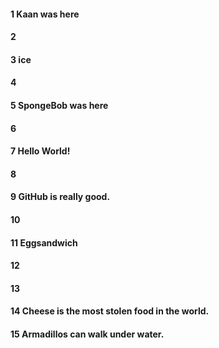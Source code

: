 #### 1 Kaan was here
#### 2
#### 3 ice
#### 4
#### 5 SpongeBob was here
#### 6
#### 7 Hello World!
#### 8
#### 9 GitHub is really good.
#### 10
#### 11 Eggsandwich
#### 12
#### 13
#### 14 Cheese is the most stolen food in the world.
#### 15 Armadillos can walk under water.